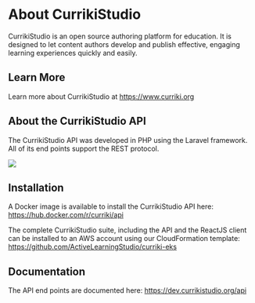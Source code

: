 # About CurrikiStudio

CurrikiStudio is an open source authoring platform for education. It is designed to let content authors develop and publish effective, engaging learning experiences quickly and easily.

## Learn More

Learn more about CurrikiStudio at https://www.curriki.org

## About the CurrikiStudio API

The CurrikiStudio API was developed in PHP using the Laravel framework. All of its end points support the REST protocol.

<img src="https://www.curriki.org/wp-content/uploads/2020/11/currikistudio-api.png">

## Installation

A Docker image is available to install the CurrikiStudio API here:
https://hub.docker.com/r/curriki/api

The complete CurrikiStudio suite, including the API and the ReactJS client can be installed to an AWS account using our CloudFormation template:
https://github.com/ActiveLearningStudio/curriki-eks

## Documentation

The API end points are documented here:
<a href="https://dev.currikistudio.org/api" target="new">https://dev.currikistudio.org/api</a>
